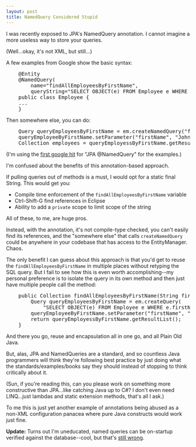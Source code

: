 ```yaml
---
layout: post
title: NamedQuery Considered Stupid
---
```


I was recently exposed to JPA's NamedQuery annotation. I cannot imagine a more useless way to store your queries.

(Well...okay, it's not XML, but still...) 

A few examples from Google show the basic syntax:

<pre name="code" class="java">
    @Entity
    @NamedQuery(
        name="findAllEmployeesByFirstName",
        queryString="SELECT OBJECT(e) FROM Employee e WHERE e.firstName = :firstName")
    public class Employee {
    ...
    }
</pre>

Then somewhere else, you can do:

<pre name="code" class="java">
    Query queryEmployeesByFirstName = em.createNamedQuery("findAllEmployeesByFirstName");
    queryEmployeeByFirstName.setParameter("firstName", "John");
    Collection employees = queryEmployessByFirstName.getResultList();
</pre>

(I'm using the [first google hit](http://download.oracle.com/docs/cd/B32110_01/web.1013/b28221/ent30qry001.htm) for "JPA @NamedQuery" for the examples.)

I'm confused about the benefits of this annotation-based approach.

If pulling queries out of methods is a must, I would opt for a static final String. This would get you:

* Compile time enforcement of the `findAllEmployeesByFirstName` variable
* Ctrl-Shift-G find references in Eclipse
* Ability to add a `private` scope to limit scope of the string

All of these, to me, are huge pros.

Instead, with the annotation, it's not compile-type checked, you can't easily find its references, and the "somewhere else" that calls `createNamedQuery` could be anywhere in your codebase that has access to the EntityManager. Chaos.

The only benefit I can guess about this approach is that you'd get to reuse the `findAllEmployeesByFirstName` in multiple places without retyping the SQL query. But I fail to see how this is even worth accomplishing--my personal preference is to isolate the query in its own method and then just have multiple people call the method:

<pre name="code" class="java">
    public Collection findAllEmployeesByFirstName(String firstName) {
        Query queryEmployeesByFirstName = em.createQuery(
            "SELECT OBJECT(e) FROM Employee e WHERE e.firstName = :firstName");
        queryEmployeeByFirstName.setParameter("firstName", "John");
        return queryEmployessByFirstName.getResultList();
    }
</pre>

And there you go, reuse and encapsulation all in one go, and all Plain Old Java.

But, alas, JPA and NamedQueries are a standard, and so countless Java programmers will think they're following best practice by just doing what the standards/examples/books say they should instead of stopping to think critically about it.

(Sun, if you're reading this, can you please work on something more constructive than JPA...like catching Java up to C#? I don't even need LINQ...just lambdas and static extension methods, that's all I ask.)

To me this is just yet another example of annotations being abused as a non-XML configuration panacea where pure Java constructs would work just fine.

**Update:** Turns out I'm uneducated, named queries can be on-startup verified against the database--cool, but that's [still wrong](/2009/01/06/namedquery-proposal.html).

